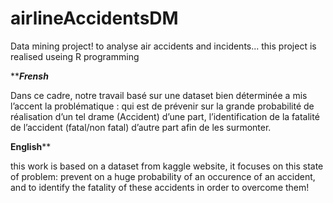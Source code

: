 # airlineAccidentsDM
Data mining project! to analyse air accidents and incidents...
this project is realised useing R programming

*****************Frensh***************

Dans ce cadre, notre travail basé sur une dataset bien déterminée a mis l’accent la problématique :
qui est de prévenir sur la grande probabilité de réalisation d’un tel drame (Accident)
d’une part, l’identification de la fatalité de l’accident (fatal/non fatal) d’autre part afin de les
surmonter.



****************English******************

this work is based on a dataset from kaggle website, it focuses on this state of problem:
prevent on a huge probability of an occurence of an accident, and to identify the fatality of these accidents in order to overcome them!
